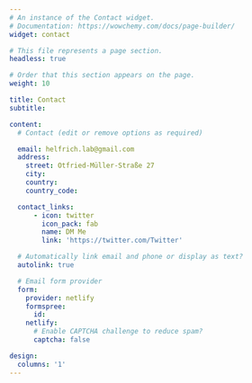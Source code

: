 ```yaml
---
# An instance of the Contact widget.
# Documentation: https://wowchemy.com/docs/page-builder/
widget: contact

# This file represents a page section.
headless: true

# Order that this section appears on the page.
weight: 10

title: Contact
subtitle:

content:
  # Contact (edit or remove options as required)

  email: helfrich.lab@gmail.com
  address:
    street: Otfried-Müller-Straße 27
    city:
    country:
    country_code:

  contact_links:
      - icon: twitter
        icon_pack: fab
        name: DM Me
        link: 'https://twitter.com/Twitter'

  # Automatically link email and phone or display as text?
  autolink: true

  # Email form provider
  form:
    provider: netlify
    formspree:
      id:
    netlify:
      # Enable CAPTCHA challenge to reduce spam?
      captcha: false

design:
  columns: '1'
---
```

